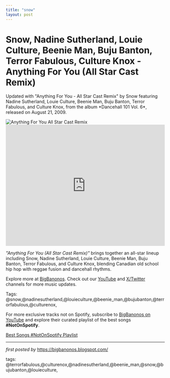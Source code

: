 ```yaml
---
title: "snow"
layout: post
---
```

<!-- Title of the Post -->
<h1 >Snow, Nadine Sutherland, Louie Culture, Beenie Man, Buju Banton, Terror Fabulous, Culture Knox - Anything For You (All Star Cast Remix)</h1> <!-- Introductory Text -->
<p >Updated with "Anything For You - All Star Cast Remix" by Snow featuring Nadine Sutherland, Louie Culture, Beenie Man, Buju Banton, Terror Fabulous, and Culture Knox, from the album *Dancehall 101 Vol. 6*, released on August 21, 2009.</p> <!-- Featured Image -->
<div > <img src="https://i.ytimg.com/vi/5S7IVcNrCcY/maxresdefault.jpg" alt="Anything For You All Star Cast Remix" />
</div> <!-- YouTube Video Embed -->
<div > <iframe width="100%" height="385" src="https://www.youtube.com/embed/b7U89chEfW8" title="Snow - Anything For You | Official Music Video" frameborder="0" allow="accelerometer; autoplay; clipboard-write; encrypted-media; gyroscope; picture-in-picture; web-share" referrerpolicy="strict-origin-when-cross-origin" allowfullscreen></iframe>
</div> <!-- Song Information -->
<div > <p><em>"Anything For You (All Star Cast Remix)"</em> brings together an all-star lineup including Snow, Nadine Sutherland, Louie Culture, Beenie Man, Buju Banton, Terror Fabulous, and Culture Knox, blending Canadian old school hip hop with reggae fusion and dancehall rhythms.</p>
</div> <!-- Footer Links -->
<div > <p>Explore more at <a href="https://bigbanonos.blogspot.com/" target="_blank">BigBanonos</a>. Check out our <a href="https://www.youtube.com/@BigBanonos" target="_blank">YouTube</a> and <a href="https://x.com/bigbanonos" target="_blank">X/Twitter</a> channels for more music updates.</p>
</div> <!-- Tags -->
<p >Tags: @snow,@nadinesutherland,@louieculture,@beenie_man,@bujubanton,@terrorfabulous,@culturenox,</p>


<!--Subscribe and Playlist Links-->
<div>
    <p>For more exclusive tracks not on Spotify, subscribe to <a href="https://www.youtube.com/@BigBanonos" target="_blank">BigBanonos on YouTube</a> and explore their curated playlist of the best songs <strong>#NotOnSpotify</strong>.</p>
    <p><a href="https://www.youtube.com/playlist?list=PLtuNtuTatqI0kFahUCbtbfenC_ET5O_tr" target="_blank">Best Songs #NotOnSpotify Playlist<br /></a></p></div>

<hr />

<p><em>first posted by</em> <a href="https://bigbanonos.blogspot.com/" rel="noopener" target="_new">https://bigbanonos.blogspot.com/</a></p>

<p>tags: @terrorfabulous,@culturenox,@nadinesutherland,@beenie_man,@snow,@bujubanton,@louieculture,</p>
